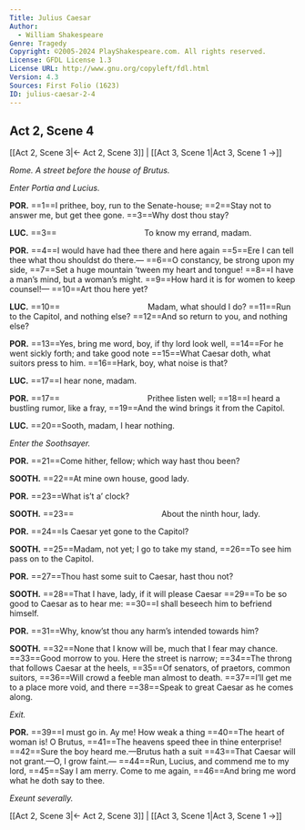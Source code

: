 ```yaml
---
Title: Julius Caesar
Author: 
  - William Shakespeare
Genre: Tragedy
Copyright: ©2005-2024 PlayShakespeare.com. All rights reserved.
License: GFDL License 1.3
License URL: http://www.gnu.org/copyleft/fdl.html
Version: 4.3
Sources: First Folio (1623)
ID: julius-caesar-2-4
---
```


## Act 2, Scene 4
[[Act 2, Scene 3|← Act 2, Scene 3]] | [[Act 3, Scene 1|Act 3, Scene 1 →]]

*Rome. A street before the house of Brutus.*

*Enter Portia and Lucius.*

**POR.**
==1==I prithee, boy, run to the Senate-house;
==2==Stay not to answer me, but get thee gone.
==3==Why dost thou stay?

**LUC.**
==3==           To know my errand, madam.

**POR.**
==4==I would have had thee there and here again
==5==Ere I can tell thee what thou shouldst do there.⁠—
==6==O constancy, be strong upon my side,
==7==Set a huge mountain ’tween my heart and tongue!
==8==I have a man’s mind, but a woman’s might.
==9==How hard it is for women to keep counsel!⁠—
==10==Art thou here yet?

**LUC.**
==10==           Madam, what should I do?
==11==Run to the Capitol, and nothing else?
==12==And so return to you, and nothing else?

**POR.**
==13==Yes, bring me word, boy, if thy lord look well,
==14==For he went sickly forth; and take good note
==15==What Caesar doth, what suitors press to him.
==16==Hark, boy, what noise is that?

**LUC.**
==17==I hear none, madam.

**POR.**
==17==           Prithee listen well;
==18==I heard a bustling rumor, like a fray,
==19==And the wind brings it from the Capitol.

**LUC.**
==20==Sooth, madam, I hear nothing.

*Enter the Soothsayer.*

**POR.**
==21==Come hither, fellow; which way hast thou been?

**SOOTH.**
==22==At mine own house, good lady.

**POR.**
==23==What is’t a’ clock?

**SOOTH.**
==23==           About the ninth hour, lady.

**POR.**
==24==Is Caesar yet gone to the Capitol?

**SOOTH.**
==25==Madam, not yet; I go to take my stand,
==26==To see him pass on to the Capitol.

**POR.**
==27==Thou hast some suit to Caesar, hast thou not?

**SOOTH.**
==28==That I have, lady, if it will please Caesar
==29==To be so good to Caesar as to hear me:
==30==I shall beseech him to befriend himself.

**POR.**
==31==Why, know’st thou any harm’s intended towards him?

**SOOTH.**
==32==None that I know will be, much that I fear may chance.
==33==Good morrow to you. Here the street is narrow;
==34==The throng that follows Caesar at the heels,
==35==Of senators, of praetors, common suitors,
==36==Will crowd a feeble man almost to death.
==37==I’ll get me to a place more void, and there
==38==Speak to great Caesar as he comes along.

*Exit.*

**POR.**
==39==I must go in. Ay me! How weak a thing
==40==The heart of woman is! O Brutus,
==41==The heavens speed thee in thine enterprise!
==42==Sure the boy heard me.—Brutus hath a suit
==43==That Caesar will not grant.—O, I grow faint.⁠—
==44==Run, Lucius, and commend me to my lord,
==45==Say I am merry. Come to me again,
==46==And bring me word what he doth say to thee.

*Exeunt severally.*

[[Act 2, Scene 3|← Act 2, Scene 3]] | [[Act 3, Scene 1|Act 3, Scene 1 →]]